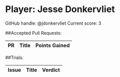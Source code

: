# Player: Jesse Donkervliet

GitHub handle: @jdonkervliet
Current score: 3

##Accepted Pull Requests:

| PR | Title | Points Gained|
| --- |:-----:|:------------:|


##Trials:

| Issue | Title | Verdict|
| ----- |:-----:|:------:|

